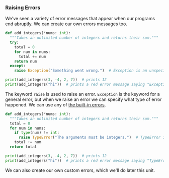 ### Raising Errors

We've seen a variety of error messages that appear when our programs end abruptly. We can create our own errors messages too.

```python
def add_integers(*nums: int):
  """Takes an unlimited number of integers and returns their sum."""
  try:
    total = 0
    for num in nums:
      total += num
    return num
  except:
    raise Exception("Something went wrong.")  # Exception is an unspecified error

print(add_integers(3, -4, 2, 7))  # prints 12
print(add_integers("hi"))  # prints a red error message saying "Exception: Something went wrong."
```

The keyword `raise` is used to raise an error. `Exception` is the keyword for a general error, but when we raise an error we can specify what type of error happened. We can use any of [the built-in errors](https://docs.python.org/3/library/exceptions.html).

```python
def add_integers(*nums: int):
  """Takes an unlimited number of integers and returns their sum."""
  total = 0
  for num in nums:
    if type(num) != int:
      raise TypeError("The arguments must be integers.")  # TypeError is one of the a built-in errors
    total += num
  return total

print(add_integers(3, -4, 2, 7))  # prints 12
print(add_integers("hi"))  # prints a red error message saying "TypeError: The arguments must be integers."
```  

We can also create our own custom errors, which we'll do later this unit.
